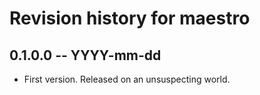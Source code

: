 # Revision history for maestro

## 0.1.0.0 -- YYYY-mm-dd

* First version. Released on an unsuspecting world.

